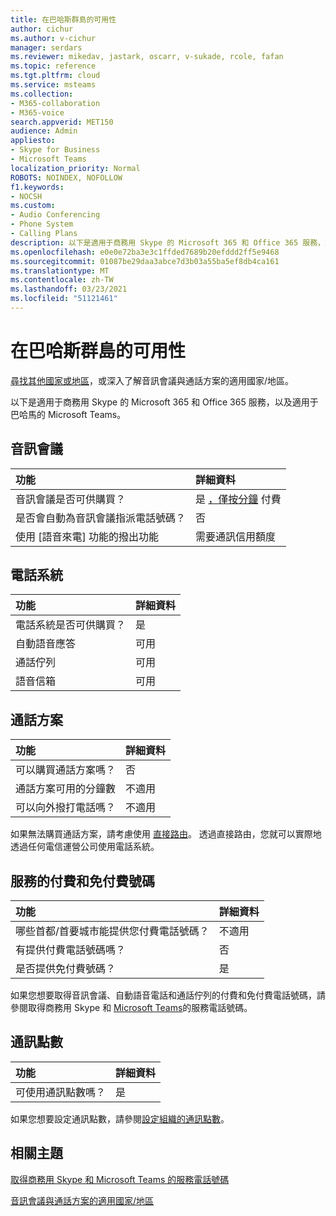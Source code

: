 ```yaml
---
title: 在巴哈斯群島的可用性
author: cichur
ms.author: v-cichur
manager: serdars
ms.reviewer: mikedav, jastark, oscarr, v-sukade, rcole, fafan
ms.topic: reference
ms.tgt.pltfrm: cloud
ms.service: msteams
ms.collection:
- M365-collaboration
- M365-voice
search.appverid: MET150
audience: Admin
appliesto:
- Skype for Business
- Microsoft Teams
localization_priority: Normal
ROBOTS: NOINDEX, NOFOLLOW
f1.keywords:
- NOCSH
ms.custom:
- Audio Conferencing
- Phone System
- Calling Plans
description: 以下是適用于商務用 Skype 的 Microsoft 365 和 Office 365 服務，以及適用于巴哈馬的 Microsoft Teams。
ms.openlocfilehash: e0e0e72ba3e3c1ffded7689b20efddd2ff5e9468
ms.sourcegitcommit: 01087be29daa3abce7d3b03a55ba5ef8db4ca161
ms.translationtype: MT
ms.contentlocale: zh-TW
ms.lasthandoff: 03/23/2021
ms.locfileid: "51121461"
---
```

# <a name="availability-in-the-bahamas"></a>在巴哈斯群島的可用性

[尋找其他國家或地區](country-and-region-availability-for-audio-conferencing-and-calling-plans.md)，或深入了解音訊會議與通話方案的適用國家/地區。

以下是適用于商務用 Skype 的 Microsoft 365 和 Office 365 服務，以及適用于巴哈馬的 Microsoft Teams。
  
## <a name="audio-conferencing"></a>音訊會議

|**功能**|**詳細資料**|
|:-----|:-----|
|音訊會議是否可供購買？  <br/> |是 [，僅按分鐘](../audio-conferencing-pay-per-minute.md) 付費  <br/> |
|是否會自動為音訊會議指派電話號碼？  <br/> | 否 |
|使用 [語音來電] 功能的撥出功能  <br/> | 需要通訊信用額度 <br/> |
   
## <a name="phone-system"></a>電話系統

|**功能**|**詳細資料**|
|:-----|:-----|
|電話系統是否可供購買？  <br/> |是  <br/> |
|自動語音應答 <br/> |可用  <br/> |
|通話佇列  <br/> |可用  <br/> |
|語音信箱  <br/> |可用  <br/> |
   
## <a name="calling-plans"></a>通話方案

|**功能**|**詳細資料**|
|:-----|:-----|
|可以購買通話方案嗎？  <br/> |否  <br/> |
|通話方案可用的分鐘數  <br/> |不適用  <br/> |
|可以向外撥打電話嗎？  <br/> |不適用  <br/> |

如果無法購買通話方案，請考慮使用 [直接路由](../direct-routing-landing-page.md)。 透過直接路由，您就可以實際地透過任何電信運營公司使用電話系統。
   
## <a name="toll-and-toll-free-numbers-for-services"></a>服務的付費和免付費號碼

|**功能**|**詳細資料**|
|:-----|:-----|
|哪些首都/首要城市能提供您付費電話號碼？   | 不適用 <br/> |
|有提供付費電話號碼嗎？  <br/> |否 <br/> |
|是否提供免付費號碼？ <br/> | 是  <br/> |
   
 如果您想要取得音訊會議、自動語音電話和通話佇列的付費和免付費電話號碼，請參閱取得商務用 Skype 和 [Microsoft Teams](../getting-service-phone-numbers.md)的服務電話號碼。
  
## <a name="communications-credits"></a>通訊點數

|**功能**|**詳細資料**|
|:-----|:-----|
|可使用通訊點數嗎？  <br/> |是  <br/> |
   
如果您想要設定通訊點數，請參閱[設定組織的通訊點數](../set-up-communications-credits-for-your-organization.md)。
  
## <a name="related-topics"></a>相關主題

[取得商務用 Skype 和 Microsoft Teams 的服務電話號碼](../getting-service-phone-numbers.md)

[音訊會議與通話方案的適用國家/地區](country-and-region-availability-for-audio-conferencing-and-calling-plans.md)